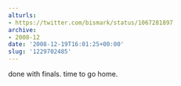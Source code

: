```yaml
---
alturls:
- https://twitter.com/bismark/status/1067281897
archive:
- 2008-12
date: '2008-12-19T16:01:25+00:00'
slug: '1229702485'
---
```


done with finals. time to go home.

